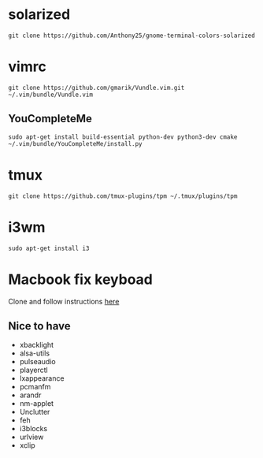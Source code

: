 # solarized

`git clone https://github.com/Anthony25/gnome-terminal-colors-solarized`

# vimrc

`git clone https://github.com/gmarik/Vundle.vim.git ~/.vim/bundle/Vundle.vim`

## YouCompleteMe

```
sudo apt-get install build-essential python-dev python3-dev cmake
~/.vim/bundle/YouCompleteMe/install.py
```

# tmux

`git clone https://github.com/tmux-plugins/tpm ~/.tmux/plugins/tpm`

# i3wm

`sudo apt-get install i3`

# Macbook fix keyboad

Clone and follow instructions [here](https://github.com/free5lot/hid-apple-patched)

## Nice to have

* xbacklight
* alsa-utils
* pulseaudio
* playerctl
* lxappearance
* pcmanfm
* arandr
* nm-applet
* Unclutter
* feh
* i3blocks
* urlview
* xclip
